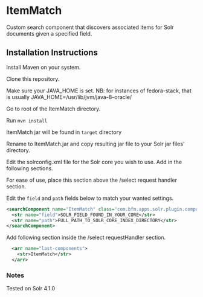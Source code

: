 # ItemMatch
Custom search component that discovers associated items for Solr documents given a specified field.

## Installation Instructions
Install Maven on your system.

Clone this repository.

Make sure your JAVA_HOME is set. NB: for instances of fedora-stack, that is usually JAVA_HOME=/usr/lib/jvm/java-8-oracle/

Go to root of the ItemMatch directory.

Run `mvn install`

ItemMatch jar will be found in `target` directory

Rename to ItemMatch.jar and copy resulting jar file to your Solr jar files' directory.

Edit the solrconfig.xml file for the Solr core you wish to use. Add in the following sections.

For ease of use, place this section above the /select request handler section.

Edit the `field` and `path` fields below to match your wanted settings.
  ```xml
  <searchComponent name="ItemMatch" class="com.bfm.apps.solr.plugin.components.ItemMatch">
    <str name="field">SOLR_FIELD_FOUND_IN_YOUR_CORE</str>
    <str name="path">FULL_PATH_TO_SOLR_CORE_INDEX_DIRECTORY</str>
  </searchComponent>
  ```

Add following section inside the /select requestHandler section.
  ```xml
    <arr name="last-components">
      <str>ItemMatch</str>
    </arr>
  ```

### Notes
Tested on Solr 4.1.0
